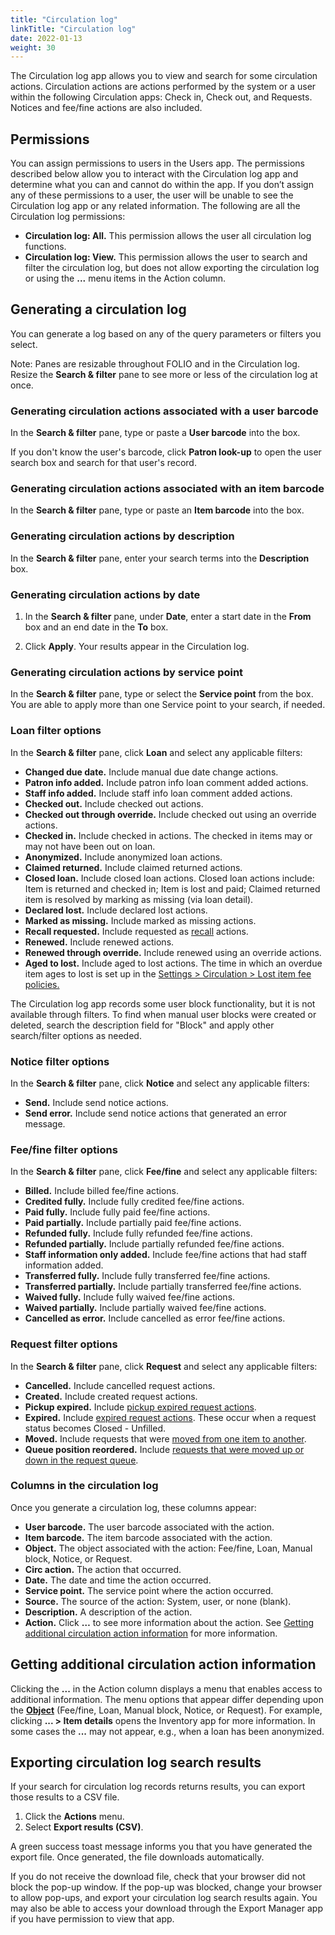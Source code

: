 ```yaml
---
title: "Circulation log"
linkTitle: "Circulation log"
date: 2022-01-13
weight: 30
---
```


The Circulation log app allows you to view and search for some circulation actions. Circulation actions are actions performed by the system or a user within the following Circulation apps: Check in, Check out, and Requests. Notices and fee/fine actions are also included.

## Permissions

You can assign permissions to users in the Users app. The permissions described below allow you to interact with the Circulation log app and determine what you can and cannot do within the app. If you don’t assign any of these permissions to a user, the user will be unable to see the Circulation log app or any related information.
The following are all the Circulation log permissions:


* **Circulation log: All.** This permission allows the user all circulation log functions.
* **Circulation log: View.** This permission allows the user to search and filter the circulation log, but does not allow exporting the circulation log or using the **...** menu items in the Action column.


## Generating a circulation log

You can generate a log based on any of the query parameters or filters you select.

Note: Panes are resizable throughout FOLIO and in the Circulation log. Resize the **Search & filter** pane to see more or less of the circulation log at once.


### Generating circulation actions associated with a user barcode

In the **Search & filter** pane, type or paste a **User barcode** into the box.

If you don't know the user's barcode, click **Patron look-up** to open the user search box and search for that user's record.

### Generating circulation actions associated with an item barcode

In the **Search & filter** pane, type or paste an **Item barcode** into the box.

### Generating circulation actions by description

In the **Search & filter** pane, enter your search terms into the **Description** box.

### Generating circulation actions by date

1. In the **Search & filter** pane, under **Date**, enter a start date in the **From** box and an end date in the **To** box.

2. Click **Apply**. Your results appear in the Circulation log.


### Generating circulation actions by service point

In the **Search & filter** pane, type or select the **Service point** from the box. You are able to apply more than one Service point to your search, if needed.

### Loan filter options

In the **Search & filter** pane, click **Loan** and select any applicable filters:

* **Changed due date.** Include manual due date change actions.
* **Patron info added.** Include patron info loan comment added actions.
* **Staff info added.** Include staff info loan comment added actions.
* **Checked out.** Include checked out actions.
* **Checked out through override.** Include checked out using an override actions.
* **Checked in.** Include checked in actions. The checked in items may or may not have been out on loan.
* **Anonymized.** Include anonymized loan actions.
* **Claimed returned.** Include claimed returned actions.
* **Closed loan.** Include closed loan actions. Closed loan actions include: Item is returned and checked in; Item is lost and paid; Claimed returned item is resolved by marking as missing (via loan detail).
* **Declared lost.** Include declared lost actions.
* **Marked as missing.** Include marked as missing actions.
* **Recall requested.** Include requested as [recall](../../requests/requests/#request-types-and-statuses) actions.
* **Renewed.** Include renewed actions.
* **Renewed through override.** Include renewed using an override actions.
* **Aged to lost.** Include aged to lost actions. The time in which an overdue item ages to lost is set up in the [Settings > Circulation > Lost item fee policies.](../../../settings/settings_circulation/settings_circulation/#creating-a-lost-item-fee-policy)

The Circulation log app records some user block functionality, but it is not available through filters. To find when manual user blocks were created or deleted, search the description field for "Block" and apply other search/filter options as needed.


### Notice filter options

In the **Search & filter** pane, click **Notice** and select any applicable filters:

* **Send.** Include send notice actions.
* **Send error.** Include send notice actions that generated an error message.

### Fee/fine filter options

In the **Search & filter** pane, click **Fee/fine** and select any applicable filters:

* **Billed.** Include billed fee/fine actions.
* **Credited fully.** Include fully credited fee/fine actions.
* **Paid fully.** Include fully paid fee/fine actions.
* **Paid partially.** Include partially paid fee/fine actions.
* **Refunded fully.** Include fully refunded fee/fine actions.
* **Refunded partially.** Include partially refunded fee/fine actions.
* **Staff information only added.** Include fee/fine actions that had staff information added.
* **Transferred fully.** Include fully transferred fee/fine actions.
* **Transferred partially.** Include partially transferred fee/fine actions.
* **Waived fully.** Include fully waived fee/fine actions.
* **Waived partially.** Include partially waived fee/fine actions.
* **Cancelled as error.** Include cancelled as error fee/fine actions.


### Request filter options

In the **Search & filter** pane, click **Request** and select any applicable filters:

* **Cancelled.** Include cancelled request actions.
* **Created.** Include created request actions.
* **Pickup expired.** Include [pickup expired request actions](../../requests/requests/#request-types-and-statuses).
* **Expired.** Include [expired request actions](../../requests/requests/#request-types-and-statuses). These occur when a request status becomes Closed - Unfilled.
* **Moved.** Include requests that were [moved from one item to another](../../requests/requests/#moving-an-item-level-request-to-another-item-on-the-same-instance).
* **Queue position reordered.** Include [requests that were moved up or down in the request queue](../../requests/requests/#reordering-the-request-queue-for-an-item).


### Columns in the circulation log

Once you generate a circulation log, these columns appear:

* **User barcode.** The user barcode associated with the action.
* **Item barcode.** The item barcode associated with the action.
* **Object.** The object associated with the action: Fee/fine, Loan, Manual block, Notice, or Request.
* **Circ action.** The action that occurred.
* **Date.** The date and time the action occurred.
* **Service point.** The service point where the action occurred.
* **Source.** The source of the action: System, user, or none (blank).
* **Description.** A description of the action.
* **Action.** Click **…** to see more information about the action. See [Getting additional circulation action information](#getting-additional-circulation-action-information) for more information.


## Getting additional circulation action information

Clicking the **...** in the Action column displays a menu that enables access to additional information. The menu options that appear differ depending upon the **[Object](#columns-in-the-circulation-log)** (Fee/fine, Loan, Manual block, Notice, or Request). For example, clicking **... > Item details** opens the Inventory app for more information. In some cases the **...** may not appear, e.g., when a loan has been anonymized.

## Exporting circulation log search results

If your search for circulation log records returns results, you can export those results to a CSV file.

1. Click the **Actions** menu.
2. Select **Export results (CSV)**.

A green success toast message informs you that you have generated the export file. Once generated, the file downloads automatically.

If you do not receive the download file, check that your browser did not block the pop-up window. If the pop-up was blocked, change your browser to allow pop-ups, and export your circulation log search results again. You may also be able to access your download through the Export Manager app if you have permission to view that app.
